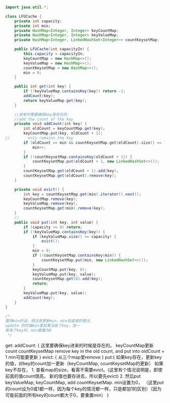 ```java
import java.util.*;

class LFUCache {
    private int capacity;
    private int min;
    private HashMap<Integer, Integer> keyCountMap;
    private HashMap<Integer, Integer> keyValueMap;
    private HashMap<Integer, LinkedHashSet<Integer>> countKeysetMap;

    public LFUCache(int capacityIn) {
        this.capacity = capacityIn;
        keyCountMap = new HashMap<>();
        keyValueMap = new HashMap<>();
        countKeysetMap = new HashMap<>();
        min = 0;
    }

    public int get(int key) {
        if (!keyValueMap.containsKey(key)) return -1;
        addCount(key);
        return keyValueMap.get(key);
    }

    //进来时需要确保key是存在的
    //add the count of the key
    private void addCount(int key) {
        int oldCount = keyCountMap.get(key);
        keyCountMap.put(key, oldCount + 1);
//        only remains the key
        if (oldCount == min && countKeysetMap.get(oldCount).size() == 1) {
            min++;
        }
        if (!countKeysetMap.containsKey(oldCount + 1)) {
            countKeysetMap.put(oldCount + 1, new LinkedHashSet<>());
        }
        countKeysetMap.get(oldCount + 1).add(key);
        countKeysetMap.get(oldCount).remove(key);
    }

    private void evict() {
        int key = countKeysetMap.get(min).iterator().next();
        keyCountMap.remove(key);
        keyValueMap.remove(key);
        countKeysetMap.get(min).remove(key);
    }
    //
    public void put(int key, int value) {
        if (capacity <= 0) return;
        if (!keyValueMap.containsKey(key)) {
            if (keyValueMap.size() >= capacity) {
                evict();
            }
            min = 0;
            if (!countKeysetMap.containsKey(min)) {
                countKeysetMap.put(min, new LinkedHashSet<>());
            }
            keyCountMap.put(key, 0);
            keyValueMap.put(key, value);
            countKeysetMap.get(0).add(key);
            return;
        }
        keyValueMap.put(key, value);
        addCount(key);
    }
}

/*
要用min的话，得注意更新min，min加或减的情况.
update 的时候min里如果没有了key，加一
新来了key时，min重置为0
 */
```


get:
addCount: {
    这里要确保key进来的时候是存在的。
    keyCountMap更新count
    countKeysetMap remove key in the old count, and put into oldCount + 1
    min可能要更新
}
evict: {
    从三个map里remove
}
put:{
    如果key存在，更新key的值，对key的count加一更新（keyCountMap, countKeysetMap的更新）
    如果key不存在，
    1. 查看map的size，看需不需要evict。(这里有个情况说明是，即使前面的值count很高，
        新的值也要存进去，所以要先evict)
    2. 然后put keyValueMap, keyCountMap, add countKeysetMap. min设置为0，
    （这里put的count设为0或1都一样，因为每个key的情况都一样，只是都加1的区别）（因为可能前面的所有key的count都大于0，要重置min）
}
